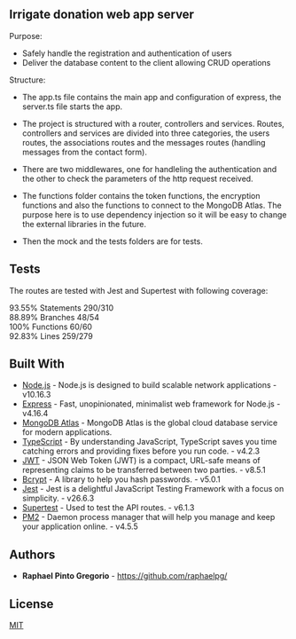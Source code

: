 ## Irrigate donation web app server  

Purpose:  
* Safely handle the registration and authentication of users  
* Deliver the database content to the client allowing CRUD operations  

Structure:  
* The app.ts file contains the main app and configuration of express, the server.ts file starts the app.  

* The project is structured with a router, controllers and services. Routes, controllers and services are divided into three categories, the users routes, the associations routes and the messages routes (handling messages from the contact form).  

* There are two middlewares, one for handleling the authentication and the other to check the parameters of the http request received.  

* The functions folder contains the token functions, the encryption functions and also the functions to connect to the MongoDB Atlas. The purpose here is to use dependency injection so it will be easy to change the external libraries in the future.   

* Then the mock and the tests folders are for tests.    


## Tests  

The routes are tested with Jest and Supertest with following coverage:  

93.55% Statements 290/310  
88.89% Branches 48/54  
100% Functions 60/60  
92.83% Lines 259/279  


## Built With  

* [Node.js](https://nodejs.org/en/docs/) - Node.js is designed to build scalable network applications - v10.16.3  
* [Express](https://expressjs.com/en/4x/api.html) - Fast, unopinionated, minimalist web framework for Node.js - v4.16.4  
* [MongoDB Atlas](https://www.mongodb.com/cloud/atlas) - MongoDB Atlas is the global cloud database service for modern applications.  
* [TypeScript](https://www.typescriptlang.org/docs/handbook/intro.html) - By understanding JavaScript, TypeScript saves you time catching errors and providing fixes before you run code. - v4.2.3  
* [JWT](https://github.com/auth0/node-jsonwebtoken) - JSON Web Token (JWT) is a compact, URL-safe means of representing
   claims to be transferred between two parties. - v8.5.1  
* [Bcrypt](https://www.npmjs.com/package/bcrypt) - A library to help you hash passwords. - v5.0.1  
* [Jest](https://jestjs.io/) - Jest is a delightful JavaScript Testing Framework with a focus on simplicity. - v26.6.3  
* [Supertest](https://github.com/visionmedia/supertest#readme) - Used to test the API routes. - v6.1.3  
* [PM2](https://pm2.keymetrics.io/docs/usage/pm2-doc-single-page/) - Daemon process manager that will help you manage and keep your application online. - v4.5.5  


## Authors

* **Raphael Pinto Gregorio** - https://github.com/raphaelpg/


## License

[MIT](LICENSE)